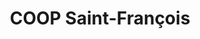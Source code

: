 ---
title: "COOP Saint-François"
url: /saint-francois-dassise/coop-saint-francois/
shop: Lebensmittel
---